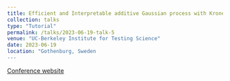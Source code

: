 ```yaml
---
title: Efficient and Interpretable additive Gaussian process with Kronecker method"
collection: talks
type: "Tutorial"
permalink: /talks/2023-06-19-talk-5
venue: "UC-Berkeley Institute for Testing Science"
date: 2023-06-19
location: "Gothenburg, Sweden
---
```


[Conference website](https://nordstat2023.org/)
